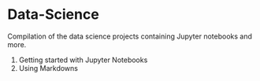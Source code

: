 # Data-Science
Compilation of the data science projects containing Jupyter notebooks and more. 
1. Getting started with Jupyter Notebooks
2. Using Markdowns
